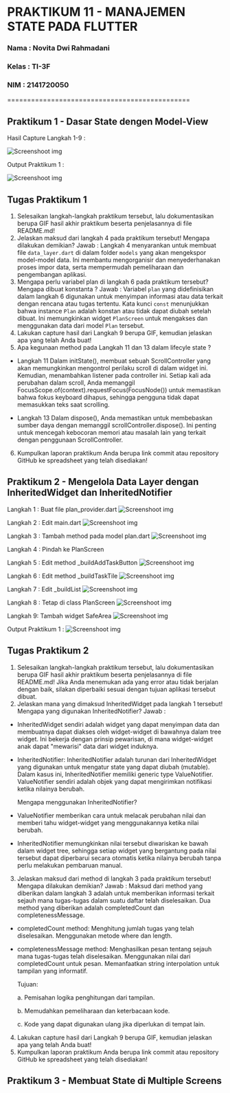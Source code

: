 # **PRAKTIKUM 11 - MANAJEMEN STATE PADA FLUTTER**

### **Nama    : Novita Dwi Rahmadani**

### **Kelas   : TI-3F**

### **NIM     : 2141720050**

==============================================

## **Praktikum 1 - Dasar State dengen Model-View**

Hasil Capture Langkah 1-9 :

![Screenshoot img](docs/prak1.png)

Output Praktikum 1 :

![Screenshoot img](docs/prak2.png)



## **Tugas Praktikum 1**
1. Selesaikan langkah-langkah praktikum tersebut, lalu dokumentasikan berupa GIF hasil akhir praktikum beserta penjelasannya di file README.md!
2. Jelaskan maksud dari langkah 4 pada praktikum tersebut! Mengapa dilakukan demikian?
Jawab : Langkah 4 menyarankan untuk membuat file `data_layer.dart` di dalam folder `models` yang akan mengekspor model-model data. Ini membantu mengorganisir dan menyederhanakan proses impor data, serta mempermudah pemeliharaan dan pengembangan aplikasi.
3. Mengapa perlu variabel plan di langkah 6 pada praktikum tersebut? Mengapa dibuat konstanta ?
Jawab : Variabel `plan` yang didefinisikan dalam langkah 6 digunakan untuk menyimpan informasi atau data terkait dengan rencana atau tugas tertentu. Kata kunci `const` menunjukkan bahwa instance `Plan` adalah konstan atau tidak dapat diubah setelah dibuat. Ini memungkinkan widget `PlanScreen` untuk mengakses dan menggunakan data dari model `Plan` tersebut.
4. Lakukan capture hasil dari Langkah 9 berupa GIF, kemudian jelaskan apa yang telah Anda buat!
5. Apa kegunaan method pada Langkah 11 dan 13 dalam lifecyle state ?
* Langkah 11
Dalam initState(), membuat sebuah ScrollController yang akan memungkinkan mengontrol perilaku scroll di dalam widget ini. Kemudian, menambahkan listener pada controller ini. Setiap kali ada perubahan dalam scroll, Anda memanggil FocusScope.of(context).requestFocus(FocusNode()) untuk memastikan bahwa fokus keyboard dihapus, sehingga pengguna tidak dapat memasukkan teks saat scrolling.

* Langkah 13
Dalam dispose(), Anda memastikan untuk membebaskan sumber daya dengan memanggil scrollController.dispose(). Ini penting untuk mencegah kebocoran memori atau masalah lain yang terkait dengan penggunaan ScrollController.

6. Kumpulkan laporan praktikum Anda berupa link commit atau repository GitHub ke spreadsheet yang telah disediakan!





## **Praktikum 2 - Mengelola Data Layer dengan InheritedWidget dan InheritedNotifier**

Langkah 1 : Buat file plan_provider.dart
![Screenshoot img](docs/codepp1.png)

Langkah 2 : Edit main.dart
![Screenshoot img](docs/main1.png)

Langkah 3 : Tambah method pada model plan.dart
![Screenshoot img](docs/plandart.png)

Langkah 4 : Pindah ke PlanScreen


Langkah 5 : Edit method _buildAddTaskButton
![Screenshoot img](docs/batb.png)

Langkah 6 : Edit method _buildTaskTile
![Screenshoot img](docs/btt.png)

Langkah 7 : Edit _buildList
![Screenshoot img](docs/bl.png)

Langkah 8 : Tetap di class PlanScreen
![Screenshoot img](docs/plan.png)

Langkah 9: Tambah widget SafeArea
![Screenshoot img](docs/build.png)

Output Praktikum 1 :
![Screenshoot img](docs/plan.png)


## **Tugas Praktikum 2**

1. Selesaikan langkah-langkah praktikum tersebut, lalu dokumentasikan berupa GIF hasil akhir praktikum beserta penjelasannya di file README.md! Jika Anda menemukan ada yang error atau tidak berjalan dengan baik, silakan diperbaiki sesuai dengan tujuan aplikasi tersebut dibuat.
2. Jelaskan mana yang dimaksud InheritedWidget pada langkah 1 tersebut! Mengapa yang digunakan InheritedNotifier?
Jawab :
* InheritedWidget sendiri adalah widget yang dapat menyimpan data dan membuatnya dapat diakses oleh widget-widget di bawahnya dalam tree widget. Ini bekerja dengan prinsip pewarisan, di mana widget-widget anak dapat "mewarisi" data dari widget induknya.
* InheritedNotifier:
InheritedNotifier adalah turunan dari InheritedWidget yang digunakan untuk mengatur state yang dapat diubah (mutable). Dalam kasus ini, InheritedNotifier memiliki generic type ValueNotifier<Plan>. ValueNotifier sendiri adalah objek yang dapat mengirimkan notifikasi ketika nilainya berubah.

    Mengapa menggunakan InheritedNotifier?
* ValueNotifier memberikan cara untuk melacak perubahan nilai dan memberi tahu widget-widget yang menggunakannya ketika nilai berubah.
* InheritedNotifier memungkinkan nilai tersebut diwariskan ke bawah dalam widget tree, sehingga setiap widget yang bergantung pada nilai tersebut dapat diperbarui secara otomatis ketika nilainya berubah tanpa perlu melakukan pembaruan manual.
3. Jelaskan maksud dari method di langkah 3 pada praktikum tersebut! Mengapa dilakukan demikian?
Jawab :
Maksud dari method yang diberikan dalam langkah 3 adalah untuk memberikan informasi terkait sejauh mana tugas-tugas dalam suatu daftar telah diselesaikan. Dua method yang diberikan adalah completedCount dan completenessMessage.
* completedCount method:
Menghitung jumlah tugas yang telah diselesaikan.
Menggunakan metode where dan length.
* completenessMessage method:
Menghasilkan pesan tentang sejauh mana tugas-tugas telah diselesaikan.
Menggunakan nilai dari completedCount untuk pesan.
Memanfaatkan string interpolation untuk tampilan yang informatif.

    Tujuan:

    a. Pemisahan logika penghitungan dari tampilan.

    b. Memudahkan pemeliharaan dan keterbacaan kode.

    c. Kode yang dapat digunakan ulang jika diperlukan di tempat lain.

4. Lakukan capture hasil dari Langkah 9 berupa GIF, kemudian jelaskan apa yang telah Anda buat!
5. Kumpulkan laporan praktikum Anda berupa link commit atau repository GitHub ke spreadsheet yang telah disediakan!


## **Praktikum 3 - Membuat State di Multiple Screens**

